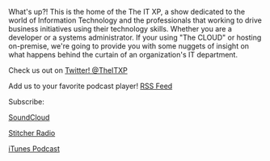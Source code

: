 What's up?! This is the home of the The IT XP, a show dedicated to the world of Information Technology
and the professionals that working to drive business initiatives using their technology skills. Whether you are a 
developer or a systems administrator. If your using "The CLOUD" or hosting on-premise, we're going to provide you 
with some nuggets of insight on what happens behind the curtain of an organization's IT department.</p>

Check us out on <a href="https://twitter.com/theitxp">Twitter! @TheITXP </a>

Add us to your favorite podcast player!  <a href='http://feeds.soundcloud.com/users/soundcloud:users:134569916/sounds.rss'>RSS Feed</a>

Subscribe:<br>

<a href="http://www.soundcloud.com/theitxp">SoundCloud</a>

<a href="https://www.stitcher.com/s?fid=69160&refid=stpr">Stitcher Radio</a>

<a href="https://t.co/5J3V1agATc">iTunes Podcast</a>
